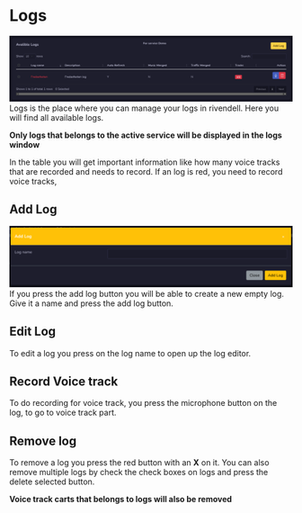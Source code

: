 # Logs
![Screenshot](img/logs.png)
Logs is the place where you can manage your logs in rivendell. Here you will find all available logs.

**Only logs that belongs to the active service will be displayed in the logs window**

In the table you will get important information like how many voice tracks that are recorded and needs to record. If an log is red, you need to record voice tracks,

## Add Log
![Screenshot](img/addlog.png)
If you press the add log button you will be able to create a new empty log. Give it a name and press the add log button.

## Edit Log
To edit a log you press on the log name to open up the log editor.

## Record Voice track
To do recording for voice track, you press the microphone button on the log, to go to voice track part.

## Remove log
To remove a log you press the red button with an **X** on it. You can also remove multiple logs by check the check boxes on logs and press the delete selected button.

**Voice track carts that belongs to logs will also be removed**